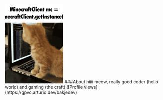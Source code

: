 <img src="cathackingspeed.gif" height="256">
###About
hiiii meow, really good coder (hello world) and gaming (the craft)
![Profile views](https://gpvc.arturio.dev/bakjedev)  

